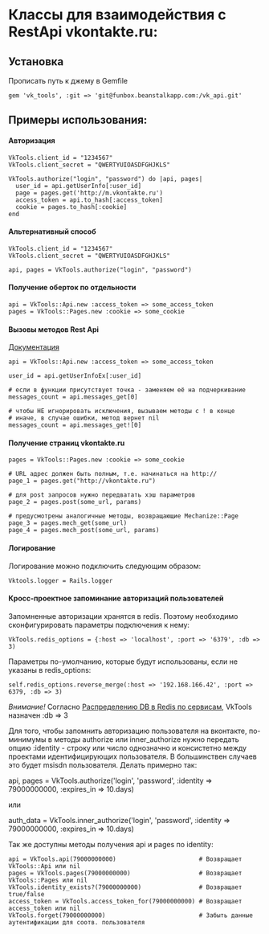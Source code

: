 Классы для взаимодействия с RestApi vkontakte.ru:
====================

Установка
---------

Прописать путь к джему в Gemfile


    gem 'vk_tools', :git => 'git@funbox.beanstalkapp.com:/vk_api.git'


Примеры использования:
----------------------

#### Авторизация

    VkTools.client_id = "1234567"
    VkTools.client_secret = "QWERTYUIOASDFGHJKLS"
    
    VkTools.authorize("login", "password") do |api, pages|
      user_id = api.getUserInfo[:user_id]
      page = pages.get('http://m.vkontakte.ru')
      access_token = api.to_hash[:access_token]
      cookie = pages.to_hash[:cookie]
    end


#### Альтернативный способ

    VkTools.client_id = "1234567"
    VkTools.client_secret = "QWERTYUIOASDFGHJKLS"
    
    api, pages = VkTools.authorize("login", "password")


#### Получение оберток по отдельности

    api = VkTools::Api.new :access_token => some_access_token
    pages = VkTools::Pages.new :cookie => some_cookie

#### Вызовы методов Rest Api
[Документация](http://vkontakte.ru/developers.php?o=-1&p=%CE%EF%E8%F1%E0%ED%E8%E5%20%EC%E5%F2%EE%E4%EE%E2%20API)

    api = VkTools::Api.new :access_token => some_access_token

    user_id = api.getUserInfoEx[:user_id]

    # если в функции присутствует точка - заменяем её на подчеркивание
    messages_count = api.messages_get[0]

    # чтобы НЕ игнорировать исключения, вызываем методы с ! в конце
    # иначе, в случае ошибки, метод вернет nil
    messages_count = api.messages_get![0]


#### Получение страниц vkontakte.ru

    pages = VkTools::Pages.new :cookie => some_cookie

    # URL адрес должен быть полным, т.е. начинаться на http://
    page_1 = pages.get("http://vkontakte.ru")

    # для post запросов нужно передватать хэш параметров
    page_2 = pages.post(some_url, params)

    # предусмотрены аналогичные методы, возвращающие Mechanize::Page
    page_3 = pages.mech_get(some_url)
    page_4 = pages.mech_post(some_url, params)


#### Логирование

Логирование можно подключить следующим образом:

    Vktools.logger = Rails.logger

#### Кросс-проектное запоминание авторизаций пользователей

Запомненные авторизации хранятся в redis. Поэтому необходимо сконфигурировать параметры подключения к нему:

    VkTools.redis_options = {:host => 'localhost', :port => '6379', :db => 3)

Параметры по-умолчанию, которые будут использованы, если не указаны в redis_options:

    self.redis_options.reverse_merge(:host => '192.168.166.42', :port => 6379, :db => 3)

_Внимание!_ Согласно [Распределению DB в Redis по сервисам](http://wiki.fun-box.ru/pages/viewpage.action?pageId=10552362), VkTools назначен :db => 3

Для того, чтобы запомнить авторизацию пользователя на вконтакте, по-минимумы в методы authorize или inner_authorize
нужно передать опцию :identity - строку или число однозначно и консистетно между проектами идентифицирующих пользователя.
В большинствен случаев это будет msisdn пользователя. Делать примерно так:


   api, pages = VkTools.authorize('login', 'password', :identity => 79000000000, :expires_in => 10.days)

или

   auth_data = VkTools.inner_authorize('login', 'password', :identity => 79000000000, :expires_in => 10.days)


Так же доступны методы получения api и pages по identity:

    api = VkTools.api(79000000000)                       # Возвращает VkTools::Api или nil
    pages = VkTools.pages(79000000000)                   # Возвращает VkTools::Pages или nil
    VkTools.identity_exists?(79000000000)                # Возвращает true/false
    access_token = VkTools.access_token_for(79000000000) # Возвращает access_token или nil
    VkTools.forget(79000000000)                          # Забыть данные аутентификации для соотв. пользователя





